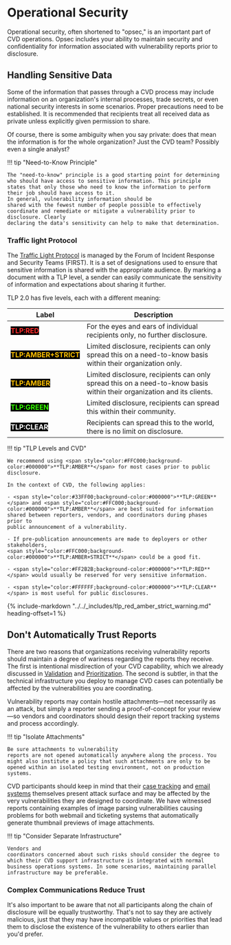 # Operational Security

Operational security, often shortened to "opsec," is an important part
of CVD operations. Opsec includes your ability to maintain security and
confidentiality for information associated with vulnerability reports
prior to disclosure.

## Handling Sensitive Data

Some of the information that passes through a CVD process may include information on an
organization's internal processes, trade secrets, or even national
security interests in some scenarios. Proper precautions need to be
established. It is recommended that recipients treat all received data
as private unless explicitly given permission to share.

Of course, there is some ambiguity when you say private: does that mean
the information is for the whole organization? Just the
CVD team? Possibly even a single analyst?

!!! tip "Need-to-Know Principle"

    The "need-to-know" principle is a good starting point for determining
    who should have access to sensitive information. This principle
    states that only those who need to know the information to perform
    their job should have access to it.
    In general, vulnerability information should be
    shared with the fewest number of people possible to effectively
    coordinate and remediate or mitigate a vulnerability prior to disclosure. Clearly
    declaring the data's sensitivity can help to make that determination.

### Traffic light Protocol

The [Traffic Light Protocol](https://www.first.org/tlp) is managed by the Forum of Incident Response and Security Teams (FIRST).
It is a set of designations used to ensure that sensitive information is shared with the appropriate audience.
By marking a document with a TLP level, a sender can easily communicate the sensitivity of
information and expectations about sharing it further.

TLP 2.0 has five levels, each with a different meaning:

| Label | Description |
|-------|-------------|
| <span style="color:#FF2B2B;background-color:#000000">**TLP:RED**</span> | For the eyes and ears of individual recipients only, no further disclosure. |
| <span style="color:#FFC000;background-color:#000000">**TLP:AMBER+STRICT**</span> | Limited disclosure, recipients can only spread this on a need-to-know basis within their organization only. |
| <span style="color:#FFC000;background-color:#000000">**TLP:AMBER**</span> | Limited disclosure, recipients can only spread this on a need-to-know basis within their organization and its clients.|
| <span style="color:#33FF00;background-color:#000000">**TLP:GREEN**</span> | Limited disclosure, recipients can spread this within their community. |
| <span style="color:#FFFFFF;background-color:#000000">**TLP:CLEAR**</span> | Recipients can spread this to the world, there is no limit on disclosure. |

!!! tip "TLP Levels and CVD"

    We recommend using <span style="color:#FFC000;background-color:#000000">**TLP:AMBER**</span> for most cases prior to public disclosure.

    In the context of CVD, the following applies:

    - <span style="color:#33FF00;background-color:#000000">**TLP:GREEN**</span> and <span style="color:#FFC000;background-color:#000000">**TLP:AMBER**</span> are best suited for information shared between reporters, vendors, and coordinators during phases prior to
    public announcement of a vulnerability.

    - If pre-publication announcements are made to deployers or other stakeholders, 
    <span style="color:#FFC000;background-color:#000000">**TLP:AMBER+STRICT**</span> could be a good fit.

    - <span style="color:#FF2B2B;background-color:#000000">**TLP:RED**</span> would usually be reserved for very sensitive information.

    - <span style="color:#FFFFFF;background-color:#000000">**TLP:CLEAR**</span> is most useful for public disclosures.

{% include-markdown "../../_includes/tlp_red_amber_strict_warning.md" heading-offset=1 %}

## Don't Automatically Trust Reports

There are two reasons that organizations receiving vulnerability reports
should maintain a degree of wariness regarding the reports they receive.
The first is intentional misdirection of your CVD capability, which we
already discussed in [Validation](../../topics/phases/validation.md) and
[Prioritization](../../topics/phases/prioritization.md).
The second is subtler, in
that the technical infrastructure you deploy to manage CVD cases can
potentially be affected by the vulnerabilities you are coordinating.

Vulnerability reports may contain hostile attachments&mdash;not necessarily
as an attack, but simply a reporter sending a proof-of-concept for your
review&mdash;so vendors and coordinators should design their report tracking
systems and process accordingly.

!!! tip "Isolate Attachments"

    Be sure attachments to vulnerability
    reports are not opened automatically anywhere along the process. You
    might also institute a policy that such attachments are only to be
    opened within an isolated testing environment, not on production
    systems.

CVD participants should keep in mind that their [case tracking](case_tracking.md) and [email
systems](secure_comms.md) themselves present attack surface and may be affected by the
very vulnerabilities they are designed to coordinate. We have witnessed
reports containing examples of image parsing vulnerabilities causing
problems for both webmail and ticketing systems that automatically
generate thumbnail previews of image attachments.

!!! tip "Consider Separate Infrastructure"

    Vendors and
    coordinators concerned about such risks should consider the degree to
    which their CVD support infrastructure is integrated with normal
    business operations systems. In some scenarios, maintaining parallel
    infrastructure may be preferable.

### Complex Communications Reduce Trust

It's also important to be aware that not all participants along the
chain of disclosure will be equally trustworthy. That's not to say they
are actively malicious, just that they may have incompatible values or
priorities that lead them to disclose the existence of the vulnerability
to others earlier than you'd prefer.
